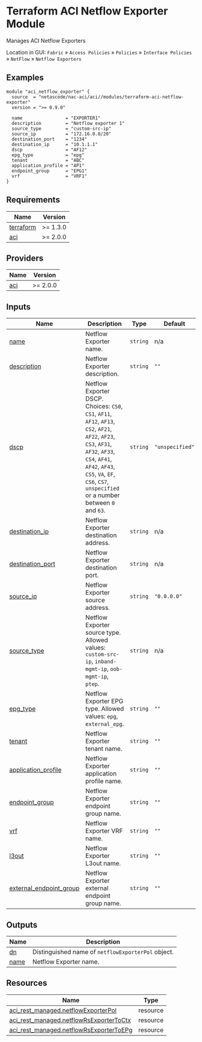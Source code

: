 <!-- BEGIN_TF_DOCS -->
# Terraform ACI Netflow Exporter Module

Manages ACI Netflow Exporters

Location in GUI:
`Fabric` » `Access Policies` » `Policies` » `Interface Policies` » `NetFlow` » `Netflow Exporters`

## Examples

```hcl
module "aci_netflow_exporter" {
  source  = "netascode/nac-aci/aci//modules/terraform-aci-netflow-exporter"
  version = ">= 0.9.0"

  name                = "EXPORTER1"
  description         = "Netflow exporter 1"
  source_type         = "custom-src-ip"
  source_ip           = "172.16.0.0/20"
  destination_port    = "1234"
  destination_ip      = "10.1.1.1"
  dscp                = "AF12"
  epg_type            = "epg"
  tenant              = "ABC"
  application_profile = "AP1"
  endpoint_group      = "EPG1"
  vrf                 = "VRF1"
}
```

## Requirements

| Name | Version |
|------|---------|
| <a name="requirement_terraform"></a> [terraform](#requirement\_terraform) | >= 1.3.0 |
| <a name="requirement_aci"></a> [aci](#requirement\_aci) | >= 2.0.0 |

## Providers

| Name | Version |
|------|---------|
| <a name="provider_aci"></a> [aci](#provider\_aci) | >= 2.0.0 |

## Inputs

| Name | Description | Type | Default | Required |
|------|-------------|------|---------|:--------:|
| <a name="input_name"></a> [name](#input\_name) | Netflow Exporter name. | `string` | n/a | yes |
| <a name="input_description"></a> [description](#input\_description) | Netflow Exporter description. | `string` | `""` | no |
| <a name="input_dscp"></a> [dscp](#input\_dscp) | Netflow Exporter DSCP. Choices: `CS0`, `CS1`, `AF11`, `AF12`, `AF13`, `CS2`, `AF21`, `AF22`, `AF23`, `CS3`, `AF31`, `AF32`, `AF33`, `CS4`, `AF41`, `AF42`, `AF43`, `CS5`, `VA`, `EF`, `CS6`, `CS7`, `unspecified` or a number between `0` and `63`. | `string` | `"unspecified"` | no |
| <a name="input_destination_ip"></a> [destination\_ip](#input\_destination\_ip) | Netflow Exporter destination address. | `string` | n/a | yes |
| <a name="input_destination_port"></a> [destination\_port](#input\_destination\_port) | Netflow Exporter destination port. | `string` | n/a | yes |
| <a name="input_source_ip"></a> [source\_ip](#input\_source\_ip) | Netflow Exporter source address. | `string` | `"0.0.0.0"` | no |
| <a name="input_source_type"></a> [source\_type](#input\_source\_type) | Netflow Exporter source type. Allowed values: `custom-src-ip`, `inband-mgmt-ip`, `oob-mgmt-ip`, `ptep`. | `string` | n/a | yes |
| <a name="input_epg_type"></a> [epg\_type](#input\_epg\_type) | Netflow Exporter EPG type. Allowed values: `epg`, `external_epg`. | `string` | `""` | no |
| <a name="input_tenant"></a> [tenant](#input\_tenant) | Netflow Exporter tenant name. | `string` | `""` | no |
| <a name="input_application_profile"></a> [application\_profile](#input\_application\_profile) | Netflow Exporter application profile name. | `string` | `""` | no |
| <a name="input_endpoint_group"></a> [endpoint\_group](#input\_endpoint\_group) | Netflow Exporter endpoint group name. | `string` | `""` | no |
| <a name="input_vrf"></a> [vrf](#input\_vrf) | Netflow Exporter VRF name. | `string` | `""` | no |
| <a name="input_l3out"></a> [l3out](#input\_l3out) | Netflow Exporter L3out name. | `string` | `""` | no |
| <a name="input_external_endpoint_group"></a> [external\_endpoint\_group](#input\_external\_endpoint\_group) | Netflow Exporter external endpoint group name. | `string` | `""` | no |

## Outputs

| Name | Description |
|------|-------------|
| <a name="output_dn"></a> [dn](#output\_dn) | Distinguished name of `netflowExporterPol` object. |
| <a name="output_name"></a> [name](#output\_name) | Netflow Exporter name. |

## Resources

| Name | Type |
|------|------|
| [aci_rest_managed.netflowExporterPol](https://registry.terraform.io/providers/CiscoDevNet/aci/latest/docs/resources/rest_managed) | resource |
| [aci_rest_managed.netflowRsExporterToCtx](https://registry.terraform.io/providers/CiscoDevNet/aci/latest/docs/resources/rest_managed) | resource |
| [aci_rest_managed.netflowRsExporterToEPg](https://registry.terraform.io/providers/CiscoDevNet/aci/latest/docs/resources/rest_managed) | resource |
<!-- END_TF_DOCS -->